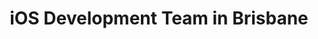 ---
title: iOS Development Team in Brisbane
permalink: /landings/ios-developer-brisbane
technology: iOS
location: Brisbane
---